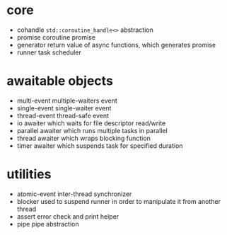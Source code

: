 # core
- cohandle      `std::coroutine_handle<>` abstraction
- promise       coroutine promise
- generator     return value of async functions, which generates promise
- runner        task scheduler

# awaitable objects
- multi-event   multiple-waiters event
- single-event  single-waiter event
- thread-event  thread-safe event
- io            awaiter which waits for file descriptor read/write
- parallel      awaiter which runs multiple tasks in parallel
- thread        awaiter which wraps blocking function
- timer         awaiter which suspends task for specified duration


# utilities
- atomic-event  inter-thread synchronizer
- blocker       used to suspend runner in order to manipulate it from another thread
- assert        error check and print helper
- pipe          pipe abstraction

